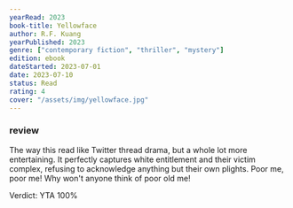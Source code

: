 ```yaml
---
yearRead: 2023
book-title: Yellowface
author: R.F. Kuang
yearPublished: 2023
genre: ["contemporary fiction", "thriller", "mystery"]
edition: ebook
dateStarted: 2023-07-01
date: 2023-07-10
status: Read
rating: 4
cover: "/assets/img/yellowface.jpg"
---
```


### review

The way this read like Twitter thread drama, but a whole lot more entertaining. It perfectly captures white entitlement and their victim complex, refusing to acknowledge anything but their own plights. Poor me, poor me! Why won't anyone think of poor old me!

Verdict: YTA 100%